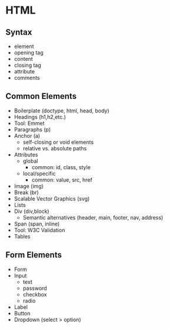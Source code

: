 # HTML

## Syntax

- element
- opening tag
- content
- closing tag
- attribute
- comments

## Common Elements

- Boilerplate (doctype, html, head, body)
- Headings (h1,h2,etc.)
- Tool: Emmet
- Paragraphs (p)
- Anchor (a)
  - self-closing or void elements
  - relative vs. absolute paths
- Attributes
  - global
    - common: id, class, style
  - local/specific
    - common: value, src, href
- Image (img)
- Break (br)
- Scalable Vector Graphics (svg)
- Lists
- Div (div,block)
  - Semantic alternatives (header, main, footer, nav, address)
- Span (span, inline)
- Tool: W3C Validation
- Tables

## Form Elements

- Form
- Input
  - text
  - password
  - checkbox
  - radio
- Label
- Button
- Dropdown (select > option)
